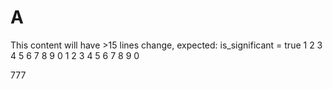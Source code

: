 # A

This content will have >15 lines change, expected: is_significant = true
1
2
3
4
5
6
7
8
9
0
1
2
3
4
5
6
7
8
9
0

777

